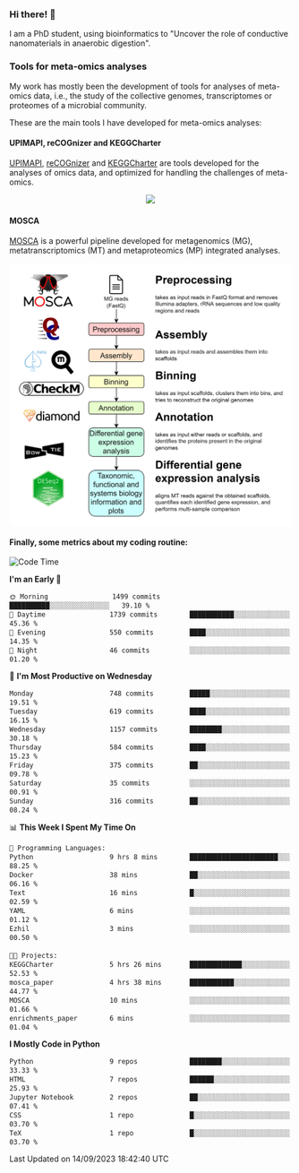 ### Hi there! 👋

I am a PhD student, using bioinformatics to "Uncover the role of conductive nanomaterials in anaerobic digestion".

### Tools for meta-omics analyses

My work has mostly been the development of tools for analyses of meta-omics data, i.e., the study of the collective genomes, transcriptomes or proteomes of a microbial community.

These are the main tools I have developed for meta-omics analyses:

#### UPIMAPI, reCOGnizer and KEGGCharter

[UPIMAPI](https://github.com/iquasere/UPIMAPI), [reCOGnizer](https://github.com/iquasere/reCOGnizer) and [KEGGCharter](https://github.com/iquasere/KEGGCharter) are tools developed for the analyses of omics data, and optimized for handling the challenges of meta-omics.

<p align="center">
    <img src="assets/annotation_paper.png">
</p>

#### MOSCA

[MOSCA](https://github.com/iquasere/MOSCA) is a powerful pipeline developed for metagenomics (MG), metatranscriptomics (MT) and metaproteomics (MP) integrated analyses.

<p align="center">
    <img src="assets/mosca_workflow.png" align="center" width="700">
</p>


#### Finally, some metrics about my coding routine:

<!--START_SECTION:waka-->
![Code Time](http://img.shields.io/badge/Code%20Time-656%20hrs%2048%20mins-blue)

**I'm an Early 🐤** 

```text
🌞 Morning                1499 commits        ██████████░░░░░░░░░░░░░░░   39.10 % 
🌆 Daytime                1739 commits        ███████████░░░░░░░░░░░░░░   45.36 % 
🌃 Evening                550 commits         ████░░░░░░░░░░░░░░░░░░░░░   14.35 % 
🌙 Night                  46 commits          ░░░░░░░░░░░░░░░░░░░░░░░░░   01.20 % 
```
📅 **I'm Most Productive on Wednesday** 

```text
Monday                   748 commits         █████░░░░░░░░░░░░░░░░░░░░   19.51 % 
Tuesday                  619 commits         ████░░░░░░░░░░░░░░░░░░░░░   16.15 % 
Wednesday                1157 commits        ████████░░░░░░░░░░░░░░░░░   30.18 % 
Thursday                 584 commits         ████░░░░░░░░░░░░░░░░░░░░░   15.23 % 
Friday                   375 commits         ██░░░░░░░░░░░░░░░░░░░░░░░   09.78 % 
Saturday                 35 commits          ░░░░░░░░░░░░░░░░░░░░░░░░░   00.91 % 
Sunday                   316 commits         ██░░░░░░░░░░░░░░░░░░░░░░░   08.24 % 
```


📊 **This Week I Spent My Time On** 

```text
💬 Programming Languages: 
Python                   9 hrs 8 mins        ██████████████████████░░░   88.25 % 
Docker                   38 mins             ██░░░░░░░░░░░░░░░░░░░░░░░   06.16 % 
Text                     16 mins             █░░░░░░░░░░░░░░░░░░░░░░░░   02.59 % 
YAML                     6 mins              ░░░░░░░░░░░░░░░░░░░░░░░░░   01.12 % 
Ezhil                    3 mins              ░░░░░░░░░░░░░░░░░░░░░░░░░   00.50 % 

🐱‍💻 Projects: 
KEGGCharter              5 hrs 26 mins       █████████████░░░░░░░░░░░░   52.53 % 
mosca_paper              4 hrs 38 mins       ███████████░░░░░░░░░░░░░░   44.77 % 
MOSCA                    10 mins             ░░░░░░░░░░░░░░░░░░░░░░░░░   01.66 % 
enrichments_paper        6 mins              ░░░░░░░░░░░░░░░░░░░░░░░░░   01.04 % 
```

**I Mostly Code in Python** 

```text
Python                   9 repos             ████████░░░░░░░░░░░░░░░░░   33.33 % 
HTML                     7 repos             ██████░░░░░░░░░░░░░░░░░░░   25.93 % 
Jupyter Notebook         2 repos             ██░░░░░░░░░░░░░░░░░░░░░░░   07.41 % 
CSS                      1 repo              █░░░░░░░░░░░░░░░░░░░░░░░░   03.70 % 
TeX                      1 repo              █░░░░░░░░░░░░░░░░░░░░░░░░   03.70 % 
```




 Last Updated on 14/09/2023 18:42:40 UTC
<!--END_SECTION:waka-->
